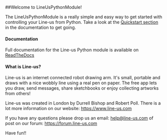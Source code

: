 ##Welcome to LineUsPythonModule!

The LineUsPythonModule is a really simple and easy way to get started with controlling your Line-us from Python. Take a look at the [Quickstart section](https://lineuspythonmodule.readthedocs.io/en/latest/#quickstart) in the documentation to get going.

#### Documentation
Full documentation for the Line-us Python module is available on [ReadTheDocs](https://lineuspythonmodule.readthedocs.io/en/latest/)

#### What is Line-us?
Line-us is an internet connected robot drawing arm. It's small, portable and draws with a nice wobbly line using a real pen on paper. The free app lets you draw, send messages, share sketchbooks or enjoy collecting artworks from others!

Line-us was created in London by Durrell Bishop and Robert Poll. There is a lot more information on our website: https://www.line-us.com

If you have any questions please drop us an email: help@line-us.com of post on our forum: https://forum.line-us.com

Have fun!!
